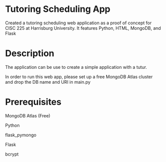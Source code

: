 
# Tutoring Scheduling App 
Created a tutoring scheduling web application as a proof of concept for CISC 225 at Harrisburg University. It features Python, HTML, MongoDB, and Flask 

# Description
The application can be use to create a simple application with a tutur. 

In order to run this web app, please set up a free MongoDB Atlas cluster and drop the DB name and URI in main.py

# Prerequisites
MongoDB Atlas (Free)

Python

flask_pymongo

Flask

bcrypt
